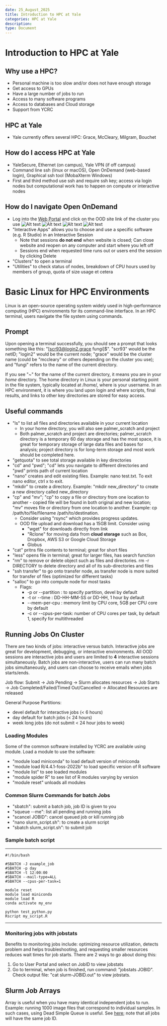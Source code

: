 ```yaml
---
date: 25_August_2025
title: Introduction to HPC at Yale
categories: HPC at Yale
description:
type: Document
---
```


# Introduction to HPC at Yale
## Why use a HPC?
- Personal machine is too slow and/or does not have enough storage
- Get access to GPUs
- Have a large number of jobs to run
- Access to many software programs
- Access to databases and Cloud storage
- Support from YCRC

## HPC at Yale
- Yale currently offers several HPC: Grace, McCleary, Milgram, Bouchet

## How do I access HPC at Yale
- YaleSecure, Ethernet (on campus), Yale VPN (if off campus)
- Command line ssh (linux or macOS), Open OnDemand (web-based login), Graphical ssh tool (MobaXterm Windows)
- First and third method use ssh and require ssh key; access via login nodes but computational work has to happen on compute or interactive nodes 

## How do I navigate Open OnDemand
- Log into the [Web Portal](https://docs.ycrc.yale.edu/clusters-at-yale/access/ood/#:~:text=Open%20OnDemand%20is%20available%20on%20each%20cluster%20using,to%20access%20the%20web%20portal%20on%20the%20cluster.) and click on the OOD site link of the cluster you use
![Alt text](./images/yserc-introtohpc0.png)
![Alt text](./images/yserc-introtohpc1.png)
![Alt text](./images/yserc-introtohpc2.png)
![Alt text](./images/yserc-introtohpc3.png)
- "Interactive Apps" allows you to choose and use a specific software (e.g. R Studio) in an Interactive Session
  - Note that sessions **do not end** when website is closed; Can close website and reopen on any computer and start where you left off
  - Sessions end when requested time runs out or users end the session by clicking Delete
- "Clusters" to open a terminal
- "Utilities" to check status of nodes, breakdown of CPU hours used by members of group, quota of size usage et cetera

# Basic Linux for HPC Environments
Linux is an open-source operating system widely used in high-performance computing (HPC) environments for its command-line interface. In an HPC terminal, users navigate the file system using commands.

## Prompt
Upon opening a terminal successfully, you should see a prompt that looks something like this: "[scr93@login2.grace fungi]$". "scr93" would be the netID; "login2" would be the current node; "grace" would be the cluster name (could be "mccleary" or others depending on the cluster you use); and "fungi" refers to the name of the current directory. 

If you see "~" for the name of the current directory, it means you are in your *home* directory. The home directory in Linux is your personal starting point in the file system, typically located at /home/<netid>, where <netid> is your username. In an HPC environment, it is where you land upon login and where scripts, final results, and links to other key directories are stored for easy access. 

## Useful commands
- "ls" to list all files and directories available in your current location
  - In your home directory, you will also see palmer_scratch and project
  - Both palmer_scratch and project are directories; palmer_scratch directory is a temporary 60 day storage and has the most space, it is great for temporary storage of large data files and bases for analysis; project directory is for long-term storage and most work should be completed here.
- "getquota" to see total storage available in key directories
- "cd" and "pwd"; "cd" lets you navigate to different directories and "pwd" prints path of current location
- "nano" creates and edit existing files. Example: nano test.txt. To exit nano editor, ctrl x to exit. 
- "mkdir" to create a directory. Example: "mkdir new_directory" to create a new directory called new_directory
- "cp" and "mv"; "cp" to copy a file or directory from one location to another - copied file will be found in both original and new location; "mv" moves file or directory from one location to another. Example: cp /path/to/file/filename /path/to/destination.
  - Consider using "rsync" which provides progress updates.
  - OOD file upload and download has a 15GB limit. Consider using
    - "wget" for downloads directly from link
    - "Rclone" for moving data from **cloud storage** such as Box, Dropbox, AWS S3 or Google Cloud Storage
    - Globus
- "cat" pritns file contents to terminal; great for short files
- "less" opens file in terminal; great for larger files, has search function
- "rm" to remove or delete object such as files and directories. rm -r DIRECTORY to delete directory and all of its sub-directories and files
- "ssh transfer" to go onto transfer node, as transfer node is more suited for transfer of files (optimized for different tasks)
- "salloc" to go into compute node for most tasks
    - Flags:
      - -p or --partition : to specify partition, devel by default
      - -t or --time : DD-HH-MM-SS or DD-HH, 1 hour by default
      - --mem-per-cpu : memory limit by CPU core, 5GB per CPU core by default
      - -c or --cpus-per-task: number of CPU cores per task, by default 1, specify for multithreaded

## Running Jobs On Cluster
There are two kinds of jobs: interactive versus batch. Interactive jobs are great for development, debugging, or interactive environments. All OOD sessions are interactive jobs and users are limited to **4** interactive sessions simultaneously. Batch jobs are non-interactive, users can run many batch jobs simultaneously, and users can choose to receive emails when jobs starts/ends. 

Job flow: Submit -> Job Pending -> Slurm allocates resources -> Job Starts -> Job Completed/Failed/Timed Out/Cancelled -> Allocated Resources are released

General Purpose Partitions: 
- devel default for interactive jobs (< 6 hours)
- day default for batch jobs (< 24 hours) 
- week long jobs (do not submit < 24 hour jobs to week)

### Loading Modules
Some of the common software installed by YCRC are available using module. Load a module to use the software:
- "module load miniconda" to load default version of miniconda
- "module load R/4.4.1-foss-2022b" to load specific version of R software
- "module list" to see loaded modules
- "module spider R" to see list of R modules varying by version
- "module reset" unloads all modules
 
### Common Slurm Commands for batch Jobs
- "sbatch": submit a batch job, job ID is given to you
- "squeue --me": list all pending and running jobs
- "scancel JOBID": cancel queued job or kill running job
- "nano slurm_script.sh": to create a slurm script
- "sbatch slurm_script.sh": to submit job

### Sample batch script
---
```
#!/bin/bash

#SBATCH -J example_job
#SBATCH -p day
#SBATCH -t 12:00:00 
#SBATCH --mail-type=ALL
#SBATCH --cpus-per-task=1

module reset
module load miniconda
module load R
conda activate my_env

python test_python.py
Rscript my_script.R
```
---

### Monitoring jobs with jobstats
Benefits to monitoring jobs include: optimizing resource utilization, detects problem and helps troubleshooting, and requesting smaller resources reduces wait times for job starts. There are 2 ways to go about doing this:
1. Go to User Portal and select on JobID to view jobstats
2. Go to terminal, when job is finished, run command: "jobstats JOBID". Check output file: "cat slurm-JOBID.out" to view jobstats.

## Slurm Job Arrays
Array is useful when you have many identical independent jobs to run. Example: running 1000 image files that correspond to individual samples. In such cases, using Dead Simple Queue is useful. See [here](https://docs.ycrc.yale.edu/clusters-at-yale/job-scheduling/dsq/); note that all jobs will have the same job ID. 



